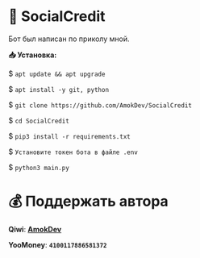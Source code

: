 # 🤖 SocialCredit
Бот был написан по приколу мной.

**📥 Установка:**

$ ```apt update && apt upgrade```

$ ```apt install -y git, python```

$ ```git clone https://github.com/AmokDev/SocialCredit```

$ ```cd SocialCredit```

$ ```pip3 install -r requirements.txt```

$ ```Установите токен бота в файле .env```

$ ```python3 main.py```

# 💰 Поддержать автора

**Qiwi**: **[AmokDev](https://qiwi.com/n/AmokDev)**

**YooMoney**: **```4100117886581372```**
